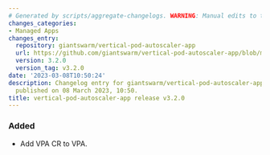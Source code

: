 ```yaml
---
# Generated by scripts/aggregate-changelogs. WARNING: Manual edits to this files will be overwritten.
changes_categories:
- Managed Apps
changes_entry:
  repository: giantswarm/vertical-pod-autoscaler-app
  url: https://github.com/giantswarm/vertical-pod-autoscaler-app/blob/master/CHANGELOG.md#320---2023-03-08
  version: 3.2.0
  version_tag: v3.2.0
date: '2023-03-08T10:50:24'
description: Changelog entry for giantswarm/vertical-pod-autoscaler-app version 3.2.0,
  published on 08 March 2023, 10:50.
title: vertical-pod-autoscaler-app release v3.2.0
---
```


### Added
- Add VPA CR to VPA.
